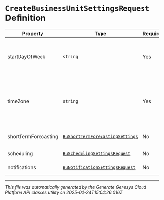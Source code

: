# `CreateBusinessUnitSettingsRequest` Definition

| Property | Type | Required | Description |
|----------|------|----------|-------------|
| startDayOfWeek | `string` | Yes | The start day of week for this business unit |
| timeZone | `string` | Yes | The time zone for this business unit, using the Olsen tz database format |
| shortTermForecasting | [`BuShortTermForecastingSettings`](bushorttermforecastingsettings-definition.md) | No | Short term forecasting settings |
| scheduling | [`BuSchedulingSettingsRequest`](buschedulingsettingsrequest-definition.md) | No | Scheduling settings |
| notifications | [`BuNotificationSettingsRequest`](bunotificationsettingsrequest-definition.md) | No | Notification settings |

---

*This file was automatically generated by the Generate Genesys Cloud Platform API classes utility on 2025-04-24T15:04:26.016Z*